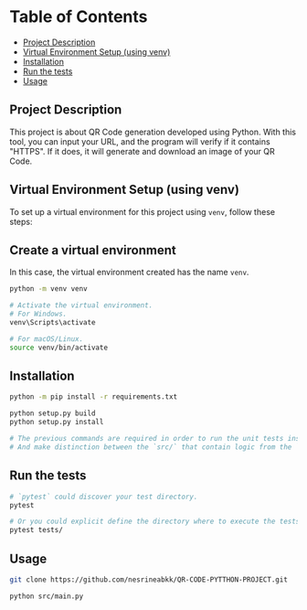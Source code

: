 # Table of Contents

- [Project Description](#project-description)
- [Virtual Environment Setup (using venv)](#virtual-environment-setup-using-venv)
- [Installation](#installation)
- [Run the tests](#run-the-tests)
- [Usage](#usage)

## Project Description

This project is about QR Code generation developed using Python. With this tool, you can input your URL, and the program will verify if it contains "HTTPS". If it does, it will generate and download an image of your QR Code.

## Virtual Environment Setup (using venv)

To set up a virtual environment for this project using `venv`, follow these steps:

## Create a virtual environment

In this case, the virtual environment created has the name `venv`.

```bash 
python -m venv venv  

# Activate the virtual environment.
# For Windows.
venv\Scripts\activate

# For macOS/Linux.
source venv/bin/activate
```

## Installation

```bash
python -m pip install -r requirements.txt

python setup.py build
python setup.py install

# The previous commands are required in order to run the unit tests inside the project.
# And make distinction between the `src/` that contain logic from the `src/` directory inside `tests`/
```

## Run the tests

```bash
# `pytest` could discover your test directory.
pytest

# Or you could explicit define the directory where to execute the tests.
pytest tests/
```

## Usage 

```bash 
git clone https://github.com/nesrineabkk/QR-CODE-PYTTHON-PROJECT.git

python src/main.py
```
